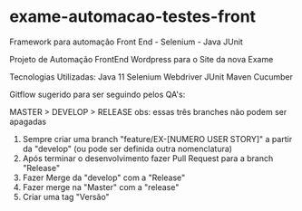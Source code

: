 # exame-automacao-testes-front
Framework para automação Front End - Selenium - Java JUnit

Projeto de Automação FrontEnd Wordpress para o Site da nova Exame

Tecnologias Utilizadas:
Java 11
Selenium Webdriver
JUnit
Maven
Cucumber

Gitflow sugerido para ser seguindo pelos QA's:


MASTER > DEVELOP > RELEASE
obs: essas três branches não podem ser apagadas

1. Sempre criar uma branch "feature/EX-[NUMERO USER STORY]" a partir da "develop" (ou pode ser definida outra nomenclatura)
2. Após terminar o desenvolvimento fazer Pull Request para a branch "Release"
3. Fazer Merge da "develop" com a "Release"
4. Fazer merge na "Master" com a "release"
5. Criar uma tag "Versão"

